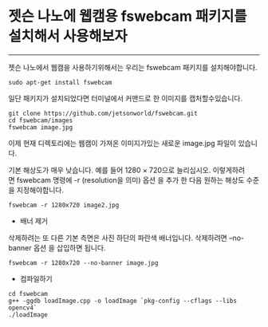 # 젯슨 나노에 웹캠용 fswebcam 패키지를 설치해서 사용해보자
***

젯슨 나노에서 웹캠을 사용하기위해서는 우리는 fswebcam 패키지를 설치해야합니다.
```
sudo apt-get install fswebcam
```

일단 패키지가 설치되었다면 터미널에서 커맨드로 한 이미지를 캡처할수있습니다.
```
git clone https://github.com/jetsonworld/fswebcam.git
cd fswebcam/images
fswebcam image.jpg
```

이제 현재 디렉토리에는 웹캠이 가져온 이미지가있는 새로운 image.jpg 파일이 있습니다.

기본 해상도가 매우 낮습니다. 예를 들어 1280 × 720으로 늘리십시오. 이렇게하려면 fswebcam 명령에 -r (resolution을 의미) 옵션 을 추가 한 다음 원하는 해상도 수준을 지정해야합니다.

```
fswebcam -r 1280x720 image2.jpg
```

* 배너 제거

삭제하려는 또 다른 기본 측면은 사진 하단의 파란색 배너입니다. 삭제하려면 –no-banner 옵션 을 삽입하면 됩니다.

```
fswebcam -r 1280x720 --no-banner image.jpg
```

* 컴파일하기
```
cd fswebcam
g++ -ggdb loadImage.cpp -o loadImage `pkg-config --cflags --libs opencv4`
./loadImage
```
